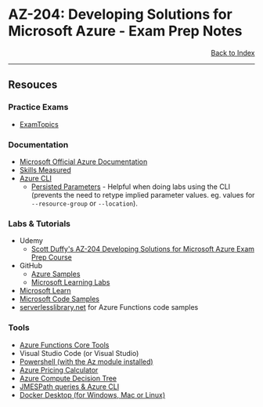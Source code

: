 # AZ-204: Developing Solutions for Microsoft Azure - Exam Prep Notes

<div style="text-align: right"> <a href="README.MD">Back to Index</a></div>

----
Resouces
--------
### Practice Exams
 * [ExamTopics](https://www.examtopics.com/exams/microsoft/az-204/view/)

### Documentation
 * [Microsoft Official Azure Documentation](https://docs.microsoft.com/en-us/azure/?product=popular)
 * [Skills Measured](https://query.prod.cms.rt.microsoft.com/cms/api/am/binary/RE4oZ7B)
 * [Azure CLI](https://docs.microsoft.com/en-us/cli/azure)
   * [Persisted Parameters](https://docs.microsoft.com/en-us/cli/azure/param-persist-howto) - Helpful when doing labs using the CLI (prevents the need to retype implied parameter values. eg. values for `--resource-group` or `--location`).

### Labs & Tutorials
 * Udemy
   * [Scott Duffy's AZ-204 Developing Solutions for Microsoft Azure Exam Prep Course](https://www.udemy.com/course/70532-azure/)
 * GitHub
   * [Azure Samples](https://github.com/Azure-Samples)
   * [Microsoft Learning Labs](https://microsoftlearning.github.io/AZ-204-DevelopingSolutionsforMicrosoftAzure/)
 * [Microsoft Learn](https://docs.microsoft.com/en-us/learn/certifications/exams/az-204)
 * [Microsoft Code Samples
](https://docs.microsoft.com/en-us/samples/browse/)
 * [serverlesslibrary.net](http://serverlesslibrary.net) for Azure Functions code samples

### Tools
 * [Azure Functions Core Tools](https://github.com/Azure/azure-functions-core-tools/blob/master/README.md#linux)
 * Visual Studio Code (or Visual Studio)
 * [Powershell (with the Az module installed)
](https://docs.microsoft.com/en-us/powershell/azure/install-az-ps?view=azps-7.2.0)
 * [Azure Pricing Calculator](https://azure.microsoft.com/pricing/calculator/)
 * [Azure Compute Decision Tree](https://docs.microsoft.com/en-us/azure/architecture/guide/technology-choices/compute-decision-tree)
 * [JMESPath queries & Azure CLI](https://docs.microsoft.com/en-us/cli/azure/query-azure-cli)
 * [Docker Desktop (for Windows, Mac or Linux)](https://www.docker.com/products/docker-desktop)








